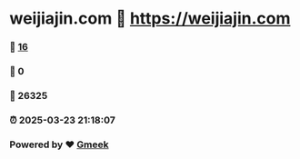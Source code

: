 # weijiajin.com :link: https://weijiajin.com 
### :page_facing_up: [16](https://weijiajin.com/tag.html) 
### :speech_balloon: 0 
### :hibiscus: 26325 
### :alarm_clock: 2025-03-23 21:18:07 
### Powered by :heart: [Gmeek](https://github.com/Meekdai/Gmeek)
